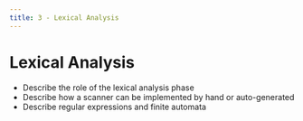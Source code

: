 ```yaml
---
title: 3 - Lexical Analysis
---
```


# Lexical Analysis

* Describe the role of the lexical analysis phase
* Describe how a scanner can be implemented by hand or auto-generated
* Describe regular expressions and finite automata

